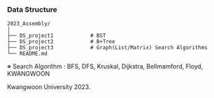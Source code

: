 ### Data Structure

    2023_Assembly/
    │
    ├── DS_project1            # BST 
    ├── DS_project2            # B+Tree
    ├── DS_project3            # Graph(List/Matrix) Search Algorithms
    └── README.md

※ Search Algorithm : BFS, DFS, Kruskal, Dijkstra, Bellmamford, Floyd, KWANGWOON

Kwangwoon University 2023.
